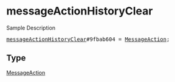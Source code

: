 # messageActionHistoryClear

Sample Description

<pre>
<a href="../constructor/messageActionHistoryClear.md">messageActionHistoryClear</a>#9fbab604 = <a href="../type/MessageAction.md">MessageAction</a>;
</pre>

## Type

<a href="../type/MessageAction.md">MessageAction</a>
